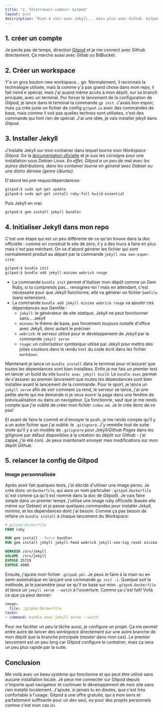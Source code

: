 ```yaml
---
title: "2. Télétravail-codeur: Gitpod"
layout: post
descritption: "Rien à voir avec Jekyll... mais plus avec Github. Gitpod est un outil cool qui permet de coder avec un VSCode dans un navigateur, qui possède un terminal et qui technique tourne dans un container Docker. Si tu connais pas Docker, renseigne-toi, mais en attendant et en simplifiant fort, le principe c'est de te permettre de travailler comme si t'avais une machine virtuelle, sans avoir à installer de machine virtuelle."
--- 
```


## 1. créer un compte

Je perds pas de temps, direction [Gitpod](https://gitpod.io) et je me connect avec Github directement. Ça marche aussi avec Gitlab ou BitBucket.

## 2. Créer un workspace

Y'a un gros bouton new workspace... go. Normalement, il reconnais la technologie utilisée, mais là comme y'a pas grand chose dans mon repo, il fait riend e spécial, mais j'ai quand même accès à mon dépôt, sur sa branch pricipale, avec un terminal. Pur forcer le lancement de la configuration de *Gitpod*, je lance dans le terminal la commande `gp init`. J'avais bon espoir, mais ça crée juste un fichier de config `gitpod.io` avec des commandes de base, mais comme il voit pas quelles technos sont utilisées, c'est des commande qui font rien de spécial. J'ai une idée, je vais installer jekyll dans *Gitpod*.

## 3. Installer Jekyll

J'installe Jekyll sur mon container dans lequel tourne mon *Workspace Gitpod*. Go la [documentation oficielle](https://jekyllrb/docs/installation/) et je suis les consigne pour une installation sous Debian Linux. *En effet, Gitpod a un peu de mal avec les autres distributions, dans les container tourne en général avec Debian ou une distro dérivée (genre Ubuntu).*

D'abord les pré-requis/dépendances:

```bash
gitpod:$ sudo apt-get update
gitpod:$ sudo apt-get install ruby-full build-essential
```

Puis Jekyll en vrai:

```bash
gitpod:$ gem install jekyll bundler
```

## 4. Initialiser Jekyll dans mon repo

C'est une étape qui est un peu différente de ce qu'on trouve dans la doc officielle : comme on construit le site de zero, il y a des trucs à faire en plus mais c'est pas méchant. On va d'abord générer les fichier qui sont normalement produit au départ par la commande `jekyll new mon-super-site`:

```bash
gitpod:$ bundle init
gitpod:$ bundle add jekyll minima webrick rouge
```

* La commande `bundle init` permet d'itialiser mon dépôt comme un Gem Ruby, si tu comprends pas... rensignes-toi ! mais en attendant, c'est nécessaire pour que Jekyll fonctionne, elle va générer un fichier `Gemfile` (sans extension).
* La commande `bundle add jekyll minima webrick rouge` va ajouter ces dépendances aux Gemfile :
  * `jekyll`: le générateur de site statique, Jekyll ne peut fonctionner sans... Jekyll
  * `minima`: le thème de base, pas forcément toujours installé d'office avec Jekyll, donc autant le préciser
  * `webrick`: le serveur utilisé pour le développement de *Jekyll* par la commande `jekyll serve`
  * `rouge`: un *colorisateur syntaxique* utilisé par Jekyll pour mettre des jolies couleurs dans le rendu `html` du code écrit dans les fichier `markdown`.

Maintenant je lance un `bundle install` dans le terminal pour m'assurer que toutes les dépendances sont bien installées. Enfin je me fais un premier test en lancer un build du site `bundle exec jekyll build`. Le `bundle exec` permet de s'assurer au premier lancement que toutes les dépendances sont bien installée avant le lancement de la commande. Pour le sport, je lance un `jekyll serve` afin de voir comment ça rend, le serveur se lance, j'ai une petite alerte qui me demande si je veux ouvrir la page dans une fenêtre de prévisualisation ou dans un navigateur. Ça fonctionne, sauf que je me rends compte que j'ai oublié de créer mon fichier `index.md`. Je le crée donc de ce pas!

Et avant de faire le commit et d'envoyer le push, je me rends compte qu'il y a un autre fichier que j'ai oublié: le `.gitignore`. J'y remédie tout de suite (note qu'il y a un modèle de `.gitignore` pour *Jekyll/Github Pages* dans les gitignore par défaut disponibles à la création du dépôt sur Github - j'ai zappé, j'ai été con). Je peux maintenant envoyer mes modifications sur mon dépôt *Github*.

## 5. relancer la config de Gitpod

### Image personnalisée

Après avoir fait quelques tests, j'ai décidé d'utiliser une image perso. Je crée donc un `Dockerfile`, qui aura un nom particulier : `gitpod.Dockerfile` (c'est comme ça qu'il est nommé dans la doc de *Gitpod*). Je vais faire simple dans un premier temps. j'utilise une image ruby officielle (basée elle même sur Debian) et je passe quelques commandes pour installer *Jekyll*, *minima*, et les dépendances dont j'ai besoin. Comme ça pas besoin de refaire un `bundle install` à chaque lancement du *Workspace*:

```dockerfile
#.gitpod.Dockerfile
FROM ruby

RUN gem install --force bundler
RUN gem install jekyll jekyll-feed webrick jekyll-seo-tag rexml minima

WORKDIR /srv/jekyll
VOLUME  /srv/jekyll
EXPOSE 35729
EXPOSE 4000
```

Ensuite, j'ajuste mon fichier `.gitpod.yml`. Je peux le faire à la main ou en semi-automatique en lançant une commande `gp init -i`. Quelque soit la méthode, je le paramètre pour se qu'il se base sur mon `.gitpod.Dockerfile` et lance un `jekyll serve --watch` à l'ouverture. Comme ça c'est fait! Voilà ce que ça peut donner:

```yaml
image: 
  file: .gitpod.Dockerfile
tasks:
- command: bundle exec jekyll serve --watch
```

Pour me faciliter un peu la tâche aussi, je configure un projet. Ça me permet entre autre de lancer des *workspace* directement sur une autre branche de mon dépôt que la branche principale (*master* dans mon cas). Le premier lancement est un peu long car Gitpod configure le *container*, mais ça sera un peu plus rapide par la suite.

## Conclusion

Me voilà avec un beau système qui fonctionne et qui peut être utilisé sans aucune installation locale. Je peux me connecter sur Gitpod depuis n'importe quel navigateur et continuer le développement de mon site sans rien installé localement. J'ajoute, si jamais tu en doutes, que c'est très confortable à l'usage. Gitpod à une offre gratuite, qui à mon sens et parfaitement suffisante pour un dev seul, ou pour des projets personnels comme c'est mon cas ici.

